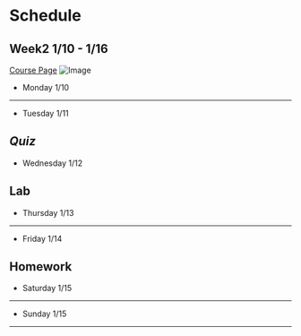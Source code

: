 # Schedule
## Week2 1/10 - 1/16

[Course Page](https://ucsd-cse15l-w22.github.io/)
![Image](https://cdn.vox-cdn.com/thumbor/_AobZZDt_RVStktVR7mUZpBkovc=/0x0:640x427/1200x800/filters:focal(0x0:640x427)/cdn.vox-cdn.com/assets/1087137/java_logo_640.jpg)

* Monday 1/10


---
* Tuesday 1/11

*Quiz*
&nbsp;
---
* Wednesday 1/12

**Lab**
---
* Thursday 1/13

---
* Friday 1/14

**Homework**
---
* Saturday 1/15

---
* Sunday 1/15

---
